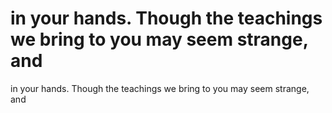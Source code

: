 # in your hands. Though the teachings we bring to you may seem strange, and

in your hands. Though the teachings we bring to you may seem strange, and